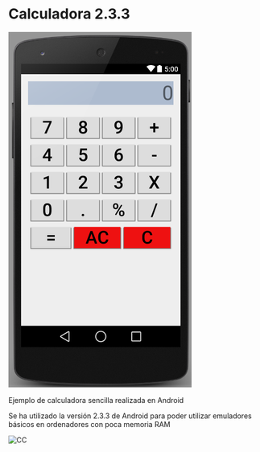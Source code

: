 # Calculadora 2.3.3

![calculadora](https://raw.githubusercontent.com/javacasm/temarioAndroid/master/App%20Caclculadora.png)

Ejemplo de calculadora sencilla realizada en Android

Se ha utilizado la versión 2.3.3 de Android para poder utilizar emuladores básicos en ordenadores con poca memoria RAM

![CC](https://licensebuttons.net/l/by-sa/3.0/88x31.png)
